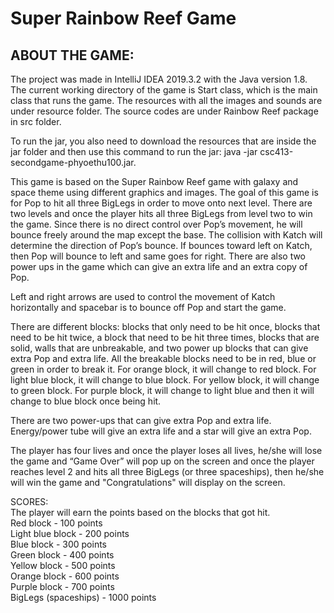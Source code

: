 # Super Rainbow Reef Game


## ABOUT THE GAME:

The project was made in IntelliJ IDEA 2019.3.2 with the Java version 1.8. The current working directory of the game is Start class, which is the main class that runs the game. The resources with all the images and sounds are under resource folder. The source codes are under Rainbow Reef package in src folder.

To run the jar, you also need to download the resources that are inside the jar folder and then use this command to run the jar: java -jar csc413-secondgame-phyoethu100.jar.

This game is based on the Super Rainbow Reef game with galaxy and space theme using different graphics and images. The goal of this game is for Pop to hit all three BigLegs in order to move onto next level. There are two levels and once the player hits all three BigLegs from level two to win the game. Since there is no direct control over Pop’s movement, he will bounce freely around the map except the base. The collision with Katch will determine the direction of Pop’s bounce. If bounces toward left on Katch, then Pop will bounce to left and same goes for right. There are also two power ups in the game which can give an extra life and an extra copy of Pop. 

Left and right arrows are used to control the movement of Katch horizontally and spacebar is to bounce off Pop and start the game. 

There are different blocks: blocks that only need to be hit once, blocks that need to be hit twice, a block that need to be hit three times, blocks that are solid, walls that are unbreakable, and two power up blocks that can give extra Pop and extra life. All the breakable blocks need to be in red, blue or green in order to break it. For orange block, it will change to red block. For light blue block, it will change to blue block. For yellow block, it will change to green block. For purple block, it will change to light blue and then it will change to blue block once being hit. 

There are two power-ups that can give extra Pop and extra life. Energy/power tube will give an extra life and a star will give an extra Pop. 

The player has four lives and once the player loses all lives, he/she will lose the game and “Game Over” will pop up on the screen and once the player reaches level 2 and hits all three BigLegs (or three spaceships), then he/she will win the game and "Congratulations" will display on the screen.

SCORES:\
The player will earn the points based on the blocks that got hit.\
Red block - 100 points\
Light blue block - 200 points\
Blue block - 300 points\
Green block - 400 points\
Yellow block - 500 points\
Orange block - 600 points\
Purple block - 700 points\
BigLegs (spaceships) - 1000 points 

